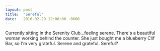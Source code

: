 ```yaml
---
layout: post
title:  "Sereful"
date:   2016-02-29 12:00:00 -0600
---
```

Currently sitting in the Serenity Club...feeling serene. There's a beautiful woman working behind the counter. She just bought me a blueberry Clif Bar, so I'm very grateful. Serene and grateful. Sereful?
